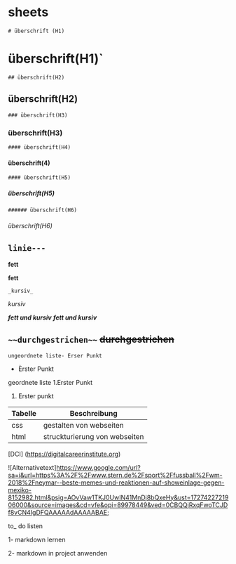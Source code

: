 # sheets
`# überschrift (H1)`
# überschrift(H1)`
`## überschrift(H2)`
## überschrift(H2)
`### überschrift(H3)`
### überschrift(H3)
`#### überschrift(H4)`
#### überschrift(4)
`#### überschrift(H5)`
##### überschrift(H5)
`###### überschrift(H6)`
###### überschrift(H6)

`linie---`
---
**fett**

**fett**

`_kursiv_`

_kursiv_

***fett und kursiv***
***fett und kursiv***

`~~durchgestrichen~~`
~~durchgestrichen~~
---
`ungeordnete liste- Erser Punkt`
- Èrster Punkt

geordnete liste  1.Erster Punkt
1. Erster punkt
   
 |Tabelle| Beschreibung| 
 |-------|-------------|
 |css    |gestalten von webseiten
 |html   |struckturierung von webseiten
 
   

   
 [DCI] (https://digitalcareerinstitute.org)

 ![Alternativetext]https://www.google.com/url?sa=i&url=https%3A%2F%2Fwww.stern.de%2Fsport%2Ffussball%2Fwm-2018%2Fneymar--beste-memes-und-reaktionen-auf-showeinlage-gegen-mexiko-8152982.html&psig=AOvVaw1TKJ0UwIN41MnDj8bQxeHy&ust=1727422721906000&source=images&cd=vfe&opi=89978449&ved=0CBQQjRxqFwoTCJDf8vCN4IgDFQAAAAAdAAAAABAE;

 
 to_ do listen
 
  1- markdown lernen
  
  2- markdown in project anwenden

